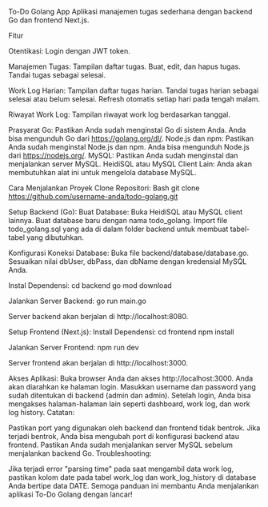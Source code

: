 To-Do Golang App
Aplikasi manajemen tugas sederhana dengan backend Go dan frontend Next.js.

Fitur

Otentikasi: Login dengan JWT token.

Manajemen Tugas:
Tampilan daftar tugas.
Buat, edit, dan hapus tugas.
Tandai tugas sebagai selesai.

Work Log Harian:
Tampilan daftar tugas harian.
Tandai tugas harian sebagai selesai atau belum selesai.
Refresh otomatis setiap hari pada tengah malam.

Riwayat Work Log:
Tampilan riwayat work log berdasarkan tanggal.


Prasyarat
Go: Pastikan Anda sudah menginstal Go di sistem Anda. Anda bisa mengunduh Go dari https://golang.org/dl/.
Node.js dan npm: Pastikan Anda sudah menginstal Node.js dan npm. Anda bisa mengunduh Node.js dari https://nodejs.org/.
MySQL: Pastikan Anda sudah menginstal dan menjalankan server MySQL.
HeidiSQL atau MySQL Client Lain: Anda akan membutuhkan alat ini untuk mengelola database MySQL.

Cara Menjalankan Proyek
Clone Repositori:
Bash
git clone https://github.com/username-anda/todo-golang.git

Setup Backend (Go):
Buat Database:
Buka HeidiSQL atau MySQL client lainnya.
Buat database baru dengan nama todo_golang.
Import file todo_golang.sql yang ada di dalam folder backend untuk membuat tabel-tabel yang dibutuhkan.

Konfigurasi Koneksi Database:
Buka file backend/database/database.go.
Sesuaikan nilai dbUser, dbPass, dan dbName dengan kredensial MySQL Anda.

Instal Dependensi:
cd backend
go mod download

Jalankan Server Backend:
go run main.go

Server backend akan berjalan di http://localhost:8080.

Setup Frontend (Next.js):
Install Dependensi:
cd frontend
npm install

Jalankan Server Frontend:
npm run dev

Server frontend akan berjalan di http://localhost:3000.

Akses Aplikasi:
Buka browser Anda dan akses http://localhost:3000.
Anda akan diarahkan ke halaman login. Masukkan username dan password yang sudah ditentukan di backend (admin dan admin).
Setelah login, Anda bisa mengakses halaman-halaman lain seperti dashboard, work log, dan work log history.
Catatan:

Pastikan port yang digunakan oleh backend dan frontend tidak bentrok. Jika terjadi bentrok, Anda bisa mengubah port di konfigurasi backend atau frontend.
Pastikan Anda sudah menjalankan server MySQL sebelum menjalankan backend Go.
Troubleshooting:

Jika terjadi error "parsing time" pada saat mengambil data work log, pastikan kolom date pada tabel work_log dan work_log_history di database Anda bertipe data DATE.
Semoga panduan ini membantu Anda menjalankan aplikasi To-Do Golang dengan lancar!